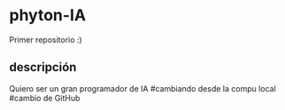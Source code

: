 # phyton-IA
Primer repositorio :)
## descripción
Quiero ser un gran programador de IA
#cambiando desde la compu local
#cambio de GitHub
